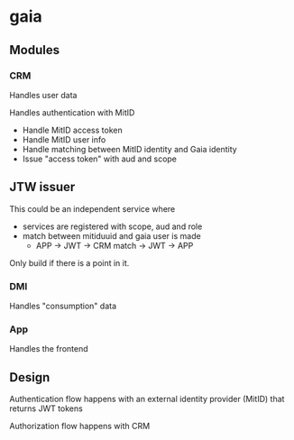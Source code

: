 # gaia

## Modules

### CRM
Handles user data

Handles authentication with MitID 
- Handle MitID access token
- Handle MitID user info
- Handle matching between MitID identity and Gaia identity
- Issue "access token" with aud and scope 

## JTW issuer
This could be an independent service where 
- services are registered with scope, aud and role
- match between mitiduuid and gaia user is made
    - APP -> JWT -> CRM match -> JWT -> APP


Only build if there is a point in it.


### DMI 
Handles "consumption" data

### App 
Handles the frontend 


## Design

Authentication flow happens with an external identity provider (MitID) that returns JWT tokens

Authorization flow happens with CRM 